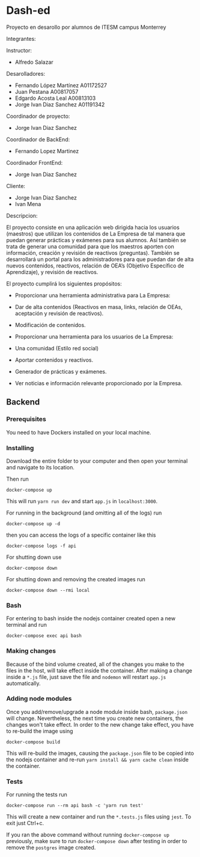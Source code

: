 # Dash-ed

Proyecto en desarollo por alumnos de ITESM campus Monterrey

Integrantes:

Instructor:
* Alfredo Salazar

Desarolladores:
* Fernando López Martínez A01172527
* Juan Pestana A00817057
* Edgardo Acosta Leal A00813103
* Jorge Ivan Diaz Sanchez A01191342

Coordinador de proyecto:
* Jorge Ivan Diaz Sanchez

Coordinador de BackEnd:
* Fernando Lopez Martinez

Coordinador FrontEnd:
* Jorge Ivan Diaz Sanchez

Cliente:
* Jorge Ivan Diaz Sanchez
* Ivan Mena

Descripcion:

El proyecto consiste en una aplicación web dirigida hacia los usuarios (maestros)
que utilizan los contenidos de La Empresa de tal manera que puedan generar
prácticas y exámenes para sus alumnos. Así también se trata de generar una
comunidad para que los maestros aporten con información, creación y revisión de
reactivos (preguntas). También se desarrollará un portal para los administradores
para que puedan dar de alta nuevos contenidos, reactivos, relación de OEA’s
(Objetivo Específico de Aprendizaje), y revisión de reactivos.

El proyecto cumplirá los siguientes propósitos:


* Proporcionar una herramienta administrativa para La Empresa:
* Dar de alta contenidos (Reactivos en masa, links, relación de OEAs,
aceptación y revisión de reactivos).
* Modificación de contenidos.

* Proporcionar una herramienta para los usuarios de La Empresa:
* Una comunidad (Estilo red social)

* Aportar contenidos y reactivos.
* Generador de prácticas y exámenes.
* Ver noticias e información relevante proporcionado por la Empresa.

## Backend

### Prerequisites
You need to have Dockers installed on your local machine.

### Installing
Download the entire folder to your computer and then open your terminal and navigate to its location.

Then run

```
docker-compose up
```
This will run `yarn run dev` and start `app.js` in `localhost:3000`.

For running in the background (and omitting all of the logs) run
```
docker-compose up -d
```

then you can access the logs of a specific container like this
```
docker-compose logs -f api
```

For shutting down use
```
docker-compose down
```

For shutting down and removing the created images run
```
docker-compose down --rmi local
```

### Bash
For entering to bash inside the nodejs container created open a new terminal and run 

```
docker-compose exec api bash
```

### Making changes
Because of the bind volume created, all of the changes you make to the files in the host, will take effect inside the container. After making a change inside a `*.js` file, just save the file and `nodemon` will restart `app.js` automatically.

### Adding node modules
Once you add/remove/upgrade a node module inside bash, `package.json` will change. Nevertheless, the next time you create new containers, the changes won't take effect. In order to the new change take effect, you have to re-build the image using

```
docker-compose build
```

This will re-build the images, causing the `package.json` file to be copied into the nodejs container and re-run `yarn install && yarn cache clean` inside the container.

### Tests
For running the tests run

```
docker-compose run --rm api bash -c 'yarn run test'
```

This will create a new container and run the `*.tests.js` files using `jest`. To exit just Ctrl+c.

If you ran the above command without running `docker-compose up` previously, make sure to run `docker-compose down` after testing in order to remove the `postgres` image created.